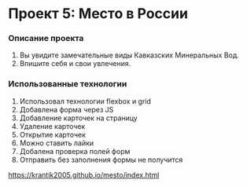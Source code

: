 # Проект 5: Место в России

### Описание проекта

1. Вы увидите замечательные виды Кавказских Минеральных Вод.
2. Впишите себя и свои увлечения.

### Использованные технологии

1. Использовал технологии flexbox и grid
2. Добавлена форма через JS
3. Добавление карточек на страницу
4. Удаление карточек
5. Открытие карточек
6. Можно ставить лайки
7. Добалена проверка полей форм
8. Отправить без заполнения формы не получится

https://krantik2005.github.io/mesto/index.html
